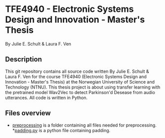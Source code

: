 # TFE4940 - Electronic Systems Design and Innovation - Master's Thesis

By Julie E. Schult & Laura F. Ven

## Description

This git repository contains all source code written By Julie E. Schult & Laura F. Ven for the course TFE4940 (Electronic Systems Design and Innovation - Master's Thesis) at the Norwegian University of Science and Technology (NTNU). This thesis project is about using transfer learning with the pretrained model Wav2Vec to detect Parkinson'd Desease from audio utterances. All code is written in Python.

## Files overview
* [preprocessing](preprocessing/) is a folder containing all files needed for preprocessing.
    *[padding.py](padding.py) is a python file containing padding. 
